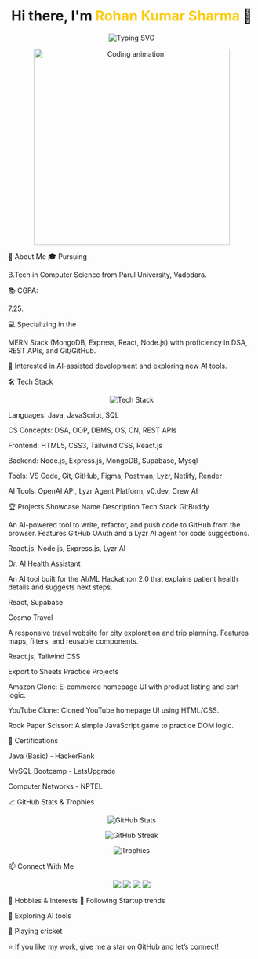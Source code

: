 <h1 align="center">Hi there, I'm <span style="color:#facc15;">Rohan Kumar Sharma</span> 👋</h1>

<p align="center">
<img src="https://readme-typing-svg.herokuapp.com?font=Fira+Code&duration=2000&pause=1000&center=true&width=435&lines=MERN+Stack+Developer;Passionate+about+Web+Development;Interested+in+AI-Assisted+Development!" alt="Typing SVG" />
</p>

<p align="center">
<img src="https://media.giphy.com/media/qgQUggAC3Pfv687qPC/giphy.gif" width="400" alt="Coding animation" />
</p>

🚀 About Me
🎓 Pursuing 

B.Tech in Computer Science from Parul University, Vadodara.

📚 CGPA: 

7.25.

💻 Specializing in the 

MERN Stack (MongoDB, Express, React, Node.js) with proficiency in DSA, REST APIs, and Git/GitHub.

🌱 Interested in AI-assisted development and exploring new AI tools.


🛠️ Tech Stack
<p align="center">
<img src="https://skillicons.dev/icons?i=java,js,html,css,react,nodejs,express,mongodb,tailwind,mysql,supabase,git,github,figma,postman,vscode" alt="Tech Stack" />
</p>


Languages: Java, JavaScript, SQL 


CS Concepts: DSA, OOP, DBMS, OS, CN, REST APIs 


Frontend: HTML5, CSS3, Tailwind CSS, React.js 


Backend: Node.js, Express.js, MongoDB, Supabase, Mysql 


Tools: VS Code, Git, GitHub, Figma, Postman, Lyzr, Netlify, Render 


AI Tools: OpenAI API, Lyzr Agent Platform, v0.dev, Crew AI 

🏆 Projects Showcase
Name	Description	Tech Stack
GitBuddy 

An AI-powered tool to write, refactor, and push code to GitHub from the browser. Features GitHub OAuth and a Lyzr AI agent for code suggestions.


React.js, Node.js, Express.js, Lyzr AI 

Dr. AI Health Assistant



An AI tool built for the AI/ML Hackathon 2.0 that explains patient health details and suggests next steps.


React, Supabase 

Cosmo Travel 

A responsive travel website for city exploration and trip planning. Features maps, filters, and reusable components.


React.js, Tailwind CSS 


Export to Sheets
Practice Projects

Amazon Clone: E-commerce homepage UI with product listing and cart logic.


YouTube Clone: Cloned YouTube homepage UI using HTML/CSS.


Rock Paper Scissor: A simple JavaScript game to practice DOM logic.

📜 Certifications

Java (Basic) - HackerRank 


MySQL Bootcamp - LetsUpgrade 


Computer Networks - NPTEL 

📈 GitHub Stats & Trophies
<p align="center">
<img src="https://github-readme-stats.vercel.app/api?username=Rohan1030&show_icons=true&theme=tokyonight" alt="GitHub Stats" />
</p>
<p align="center">
<img src="https://github-readme-streak-stats.herokuapp.com/?user=Rohan1030&theme=tokyonight" alt="GitHub Streak" />
</p>
<p align="center">
<img src="https://github-profile-trophy.vercel.app/?username=Rohan1030&theme=onestar&margin-w=15&margin-h=15&no-bg=true" alt="Trophies" />
</p>

📫 Connect With Me
<p align="center">
<a href="mailto:rkrk02233@gmail.com"><img src="https://img.shields.io/badge/Email-D14836?style=for-the-badge&logo=gmail&logoColor=white"/></a>
<a href="https://www.linkedin.com/in/rohan-kumar-sharma-a70567201/"><img src="https://img.shields.io/badge/LinkedIn-blue?style=for-the-badge&logo=linkedin&logoColor=white"/></a>
<a href="https://leetcode.com/u/Rohan1030/"><img src="https://img.shields.io/badge/LeetCode-orange?style=for-the-badge&logo=leetcode&logoColor=white"/></a>
<a href="https://github.com/Rohan1030"><img src="https://img.shields.io/badge/GitHub-171515?style=for-the-badge&logo=github&logoColor=white"/></a>
</p>

🏏 Hobbies & Interests
🧠 Following Startup trends 

🤖 Exploring AI tools 

🏏 Playing cricket 

⭐️ If you like my work, give me a star on GitHub and let’s connect!
